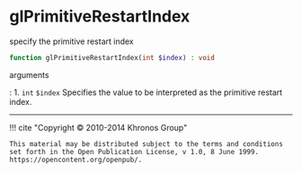 # glPrimitiveRestartIndex
specify the primitive restart index

```php
function glPrimitiveRestartIndex(int $index) : void
```



arguments

:    1. `int` `$index` Specifies the value to be interpreted as the primitive
    restart index.



---
     

!!! cite "Copyright © 2010-2014 Khronos Group"

    This material may be distributed subject to the terms and conditions set forth in the Open Publication License, v 1.0, 8 June 1999. https://opencontent.org/openpub/.